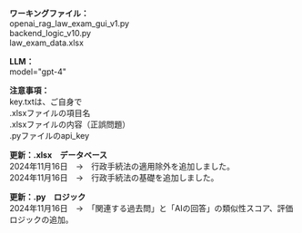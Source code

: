 <b>ワーキングファイル：</b> <br/>
openai_rag_law_exam_gui_v1.py<br/>
backend_logic_v10.py<br/>
law_exam_data.xlsx<br/>

<b>LLM：</b> <br/>
model="gpt-4"

<b>注意事項：</b><br/>
key.txtは、ご自身で <br/>
.xlsxファイルの項目名 <br/>
.xlsxファイルの内容（正誤問題） <br/>
.pyファイルのapi_key

<b>更新：.xlsx　データベース</b><br/>
2024年11月16日　→　行政手続法の適用除外を追加しました。 <br/>
2024年11月16日　→　行政手続法の基礎を追加しました。 <br/>

<b>更新：.py　ロジック</b><br/>
2024年11月16日　→　「関連する過去問」と「AIの回答」の類似性スコア、評価ロジックの追加。 <br/>
